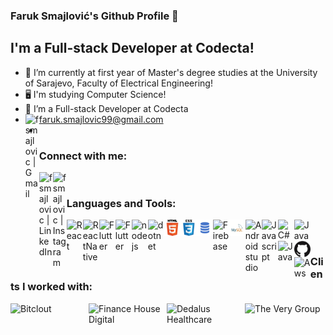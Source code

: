 ### Faruk Smajlović's Github Profile 👋

## I'm a Full-stack Developer at Codecta!

- 🔭 I’m currently at first year of Master's degree studies at the University of Sarajevo, Faculty of Electrical Engineering!
- 🖥️ I'm studying Computer Science!
- 🌱 I’m a Full-stack Developer at Codecta
- [<img align="left" alt="fsmajlovic | Gmail" width="22px" src="https://cdn4.iconfinder.com/data/icons/free-colorful-icons/360/gmail.png" />][gmail]faruk.smajlovic99@gmail.com
- 
### Connect with me:



[<img align="left" alt="fsmajlovic | LinkedIn" width="22px" src="https://upload.wikimedia.org/wikipedia/commons/c/ca/LinkedIn_logo_initials.png" />][linkedin]
[<img align="left" alt="fsmajlovic | Instagram" width="22px" src="https://image.similarpng.com/very-thumbnail/2020/05/Glossy-Instagram-logo-PNG.png" />][instagram]
<br />

### Languages and Tools:



[<img align="left" alt="React" width="26px" src="https://www.pngfind.com/pngs/m/685-6854994_react-logo-no-background-hd-png-download.png" />][react]
[<img align="left" alt="ReactNative" width="26px" src="https://pagepro.co/blog/wp-content/uploads/2020/03/react-native-logo-884x1024.png" />][reactnative]
[<img align="left" alt="Flutter" width="26px" src="https://seeklogo.com/images/F/flutter-logo-5086DD11C5-seeklogo.com.png" />][flutter]
[<img align="left" alt="Flutter" width="26px" src="https://upload.wikimedia.org/wikipedia/commons/thumb/c/cf/Angular_full_color_logo.svg/2048px-Angular_full_color_logo.svg.png" />][angular]
[<img align="left" alt="nodejs" width="26px" src="https://upload.wikimedia.org/wikipedia/commons/thumb/d/d9/Node.js_logo.svg/1200px-Node.js_logo.svg.png" />][nodejs]
[<img align="left" alt="dotnet" width="26px" src="https://upload.wikimedia.org/wikipedia/commons/thumb/e/ee/.NET_Core_Logo.svg/1200px-.NET_Core_Logo.svg.png" />][dotnet]
[<img align="left" alt="HTML5" width="26px" src="https://raw.githubusercontent.com/github/explore/80688e429a7d4ef2fca1e82350fe8e3517d3494d/topics/html/html.png" />][html5]
[<img align="left" alt="CSS3" width="26px" src="https://raw.githubusercontent.com/github/explore/80688e429a7d4ef2fca1e82350fe8e3517d3494d/topics/css/css.png" />][css3]
[<img align="left" alt="SQL" width="26px" src="https://raw.githubusercontent.com/github/explore/80688e429a7d4ef2fca1e82350fe8e3517d3494d/topics/sql/sql.png" />][sql]
[<img align="left" alt="Firebase" width="26px" src="https://seeklogo.com/images/F/firebase-logo-402F407EE0-seeklogo.com.png" />][firebase]
[<img align="left" alt="MySQL" width="26px" src="https://raw.githubusercontent.com/github/explore/80688e429a7d4ef2fca1e82350fe8e3517d3494d/topics/mysql/mysql.png" />][mysql]
[<img align="left" alt="Android studio" width="26px" src="https://i.pinimg.com/originals/4e/74/7c/4e747c82368d9681b75d54f56319dae7.png" />][androidstudio]
[<img align="left" alt="Javascript" width="26px" src="https://upload.wikimedia.org/wikipedia/commons/thumb/9/99/Unofficial_JavaScript_logo_2.svg/480px-Unofficial_JavaScript_logo_2.svg.png"/>][javascript]
[<img align="left" alt="C#" width="26px" src="https://seeklogo.com/images/C/c-sharp-c-logo-02F17714BA-seeklogo.com.png" />][cs]
[<img align="left" alt="Java" width="26px" src="https://logoeps.com/wp-content/uploads/2013/03/java-eps-vector-logo.png" />][java]
[<img align="left" alt="Java" width="26px" src="https://pbs.twimg.com/profile_images/993555605078994945/Yr-pWI4G.jpg" />][dart]
[<img align="left" alt="GitHub" width="26px" src="https://raw.githubusercontent.com/github/explore/78df643247d429f6cc873026c0622819ad797942/topics/github/github.png" />][github]
[<img align="left" alt="Aws" width="26px" src="https://upload.wikimedia.org/wikipedia/commons/thumb/5/5c/AWS_Simple_Icons_AWS_Cloud.svg/1200px-AWS_Simple_Icons_AWS_Cloud.svg.png" />][aws]
<br></br>               
### Clients I worked with:



[<img align="left" alt="Bitclout" width="125px" height="auto" src="https://cdn.filestackcontent.com/7hN7FwO8Si6DETNagLbH"/>][bitclout]
[<img align="left" alt="Finance House Digital" width="125px" height="auto" src="https://www.fhs.ae/wp-content/uploads/2016/10/logoforopengraph.jpg"/>][fhdigital]
[<img align="left" alt="Dedalus Healthcare" width="125px" height="auto" src="https://www.hospihub.com/sites/default/files/actualitee-2019-05/dedalus.png"/>][dedalus]
[<img align="left" alt="The Very Group" width="125px" height="auto" src="https://upload.wikimedia.org/wikipedia/commons/thumb/7/70/Very-Group-Logo-2.svg/1200px-Very-Group-Logo-2.svg.png"/>][theverygroup]
<br></br>



[instagram]: https://www.instagram.com/_.fsmile._/
[java]: https://www.java.com/en/
[html5]: https://en.wikipedia.org/wiki/HTML5
[css3]: https://en.wikipedia.org/wiki/CSS
[javascript]: https://www.javascript.com/
[sql]: https://en.wikipedia.org/wiki/SQL
[mysql]: https://www.mysql.com/
[androidstudio]: https://developer.android.com/studio?hl=es
[github]: https://github.com/
[gmail]: https://mail.google.com/
[nodejs]: https://nodejs.org/en/
[dotnet]: https://dotnet.microsoft.com/
[react]: https://reactjs.org/
[reactnative]: https://reactnative.dev/
[flutter]: https://flutter.dev/
[firebase]: https://firebase.google.com/
[cs]: https://docs.microsoft.com/en-us/dotnet/csharp/tour-of-csharp/
[linkedin]: https://www.linkedin.com/in/faruk-smajlovic-47a43b217
[angular]: https://angular.io/
[aws]: https://aws.amazon.com/
[dart]: https://dart.dev/
[bitclout]: https://bitclout.com/
[fhdigital]: https://www.financehouse.ae/
[dedalus]: https://www.dedalus.com/global/en/
[theverygroup]: https://www.theverygroup.com/



